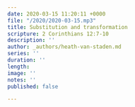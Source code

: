 ```yaml
---
date: 2020-03-15 11:20:11 +0000
file: "/2020/2020-03-15.mp3"
title: Substitution and transformation
scripture: 2 Corinthians 12:7-10
description: ''
author: _authors/heath-van-staden.md
series: ''
duration: ''
length: 
image: ''
notes: ''
published: false

---
```

